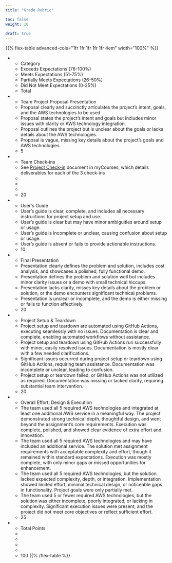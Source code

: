 ```yaml
---
title: "Grade Rubric"

toc: false
weight: 10

draft: true
---
```


{{% flex-table advanced-cols="1fr 1fr 1fr 1fr 1fr 4em" width="100%" %}}
- * Category
  * Exceeds Expectations (76-100%)
  * Meets Expectations (51-75%)
  * Partially Meets Expectations (26-50%)
  * Did Not Meet Expectations (0-25%)
  * Total

- * Team Project Proposal Presentation
  * Proposal clearly and succinctly articulates the project’s intent, goals, and the AWS technologies to be used.
  * Proposal states the project’s intent and goals but includes minor issues with clarity or AWS technology integration.
  * Proposal outlines the project but is unclear about the goals or lacks details about the AWS technologies.
  * Proposal is vague, missing key details about the project’s goals and AWS technologies.
  * 5

- * Team Check-ins
  * See [Project Check-in](/docs/project/project-check-in) document in myCourses, which details deliverables for each of the 3 check-ins
  * 
  * 
  * 
  * 20

- * User's Guide
  * User’s guide is clear, complete, and includes all necessary instructions for project setup and use.
  * User’s guide is clear but may have minor ambiguities around setup or usage.
  * User’s guide is incomplete or unclear, causing confusion about setup or usage.
  * User’s guide is absent or fails to provide actionable instructions.
  * 10

- * Final Presentation
  * Presentation clearly defines the problem and solution, includes cost analysis, and showcases a polished, fully functional demo.
  * Presentation defines the problem and solution well but includes minor clarity issues or a demo with small technical hiccups.
  * Presentation lacks clarity, misses key details about the problem or solution, or the demo encounters significant technical problems.
  * Presentation is unclear or incomplete, and the demo is either missing or fails to function effectively.
  * 20

- * Project Setup & Teardown
  * Project setup and teardown are automated using GitHub Actions, executing seamlessly with no issues. Documentation is clear and complete, enabling automated workflows without assistance.
  * Project setup and teardown using GitHub Actions run successfully with minor, easily resolved issues. Documentation is mostly clear with a few needed clarifications.
  * Significant issues occurred during project setup or teardown using GitHub Actions, requiring team assistance. Documentation was incomplete or unclear, leading to confusion.
  * Project setup or teardown failed, or GitHub Actions was not utilized as required. Documentation was missing or lacked clarity, requiring substantial team intervention.
  * 20

- * Overall Effort, Design & Execution
  * The team used all 5 required AWS technologies and integrated at least one additional AWS service in a meaningful way. The project demonstrated strong technical depth, thoughtful design, and went beyond the assignment’s core requirements. Execution was complete, polished, and showed clear evidence of extra effort and innovation.
  * The team used all 5 required AWS technologies and may have included an additional service. The solution met assignment requirements with acceptable complexity and effort, though it remained within standard expectations. Execution was mostly complete, with only minor gaps or missed opportunities for enhancement.
  * The team used all 5 required AWS technologies, but the solution lacked expected complexity, depth, or integration. Implementation showed limited effort, minimal technical design, or noticeable gaps in functionality. Project goals were only partially met.
  * The team used 5 or fewer required AWS technologies, but the solution was either incomplete, poorly integrated, or lacking in complexity. Significant execution issues were present, and the project did not meet core objectives or reflect sufficient effort.
  * 25

- * Total Points
  * 
  * 
  * 
  * 
  * 100
{{% /flex-table %}}